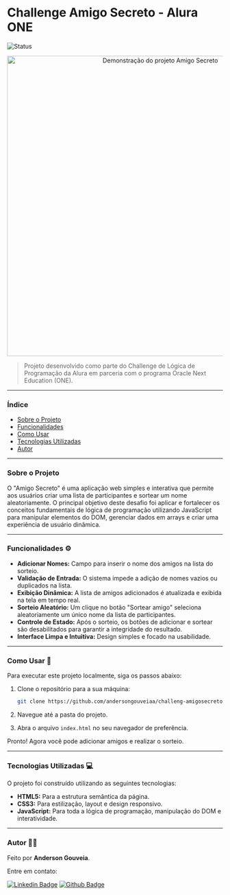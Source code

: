 # Challenge Amigo Secreto - Alura ONE

![Status](https://img.shields.io/badge/status-concluído-brightgreen)

<p align="center">
  <img src="https://i.imgur.com/HN2AAGC.jpeg" alt="Demonstração do projeto Amigo Secreto" width="700"/>
</p>

> Projeto desenvolvido como parte do Challenge de Lógica de Programação da Alura em parceria com o programa Oracle Next Education (ONE).

---

### Índice

* [Sobre o Projeto](#sobre-o-projeto)
* [Funcionalidades](#funcionalidades)
* [Como Usar](#como-usar)
* [Tecnologias Utilizadas](#tecnologias-utilizadas)
* [Autor](#autor)

---

### Sobre o Projeto

O "Amigo Secreto" é uma aplicação web simples e interativa que permite aos usuários criar uma lista de participantes e sortear um nome aleatoriamente. O principal objetivo deste desafio foi aplicar e fortalecer os conceitos fundamentais de lógica de programação utilizando JavaScript para manipular elementos do DOM, gerenciar dados em arrays e criar uma experiência de usuário dinâmica.

---

### Funcionalidades ⚙️

-   **Adicionar Nomes:** Campo para inserir o nome dos amigos na lista do sorteio.
-   **Validação de Entrada:** O sistema impede a adição de nomes vazios ou duplicados na lista.
-   **Exibição Dinâmica:** A lista de amigos adicionados é atualizada e exibida na tela em tempo real.
-   **Sorteio Aleatório:** Um clique no botão "Sortear amigo" seleciona aleatoriamente um único nome da lista de participantes.
-   **Controle de Estado:** Após o sorteio, os botões de adicionar e sortear são desabilitados para garantir a integridade do resultado.
-   **Interface Limpa e Intuitiva:** Design simples e focado na usabilidade.

---

### Como Usar 🚀

Para executar este projeto localmente, siga os passos abaixo:

1.  Clone o repositório para a sua máquina:
    ```bash
    git clone https://github.com/andersongouveiaa/challeng-amigosecreto-allura.git
    ```
    

2.  Navegue até a pasta do projeto.

3.  Abra o arquivo `index.html` no seu navegador de preferência.

Pronto! Agora você pode adicionar amigos e realizar o sorteio.

---

### Tecnologias Utilizadas 💻

O projeto foi construído utilizando as seguintes tecnologias:

-   **HTML5:** Para a estrutura semântica da página.
-   **CSS3:** Para estilização, layout e design responsivo.
-   **JavaScript:** Para toda a lógica de programação, manipulação do DOM e interatividade.

---

### Autor 👨‍💻

Feito por **Anderson Gouveia**.

Entre em contato:

[![Linkedin Badge](https://img.shields.io/badge/-Anderson-blue?style=flat-square&logo=Linkedin&logoColor=white&link=https://www.linkedin.com/in/seu-linkedin/)](https://www.linkedin.com/in/andersongouveiatech/)
[![Github Badge](https://img.shields.io/badge/-SeuGitHub-gray?style=flat-square&logo=Github&logoColor=white&link=https://github.com/seu-github)](https://github.com/andersongouveiaa)

